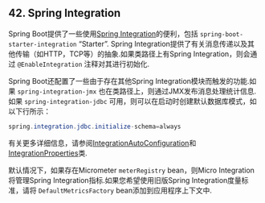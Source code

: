 ## 42. Spring Integration

Spring Boot提供了一些使用[Spring Integration](https://projects.spring.io/spring-integration/)的便利，包括 `spring-boot-starter-integration` “Starter”. Spring Integration提供了有关消息传递以及其他传输（如HTTP，TCP等）的抽象.如果类路径上有Spring Integration，则会通过 `@EnableIntegration` 注释对其进行初始化.

Spring Boot还配置了一些由于存在其他Spring Integration模块而触发的功能.如果 `spring-integration-jmx` 也在类路径上，则通过JMX发布消息处理统计信息.如果 `spring-integration-jdbc` 可用，则可以在启动时创建默认数据库模式，如以下行所示：

```java
spring.integration.jdbc.initialize-schema=always
```

有关更多详细信息，请参阅[IntegrationAutoConfiguration](https://github.com/spring-projects/spring-boot/tree/v2.1.0.RELEASE/spring-boot-project/spring-boot-autoconfigure/src/main/java/org/springframework/boot/autoconfigure/integration/IntegrationAutoConfiguration.java)和[IntegrationProperties](https://github.com/spring-projects/spring-boot/tree/v2.1.0.RELEASE/spring-boot-project/spring-boot-autoconfigure/src/main/java/org/springframework/boot/autoconfigure/integration/IntegrationProperties.java)类.

默认情况下，如果存在Micrometer  `meterRegistry`  bean，则Micro Integration将管理Spring Integration指标.如果您希望使用旧版Spring Integration度量标准，请将 `DefaultMetricsFactory`  bean添加到应用程序上下文中.
